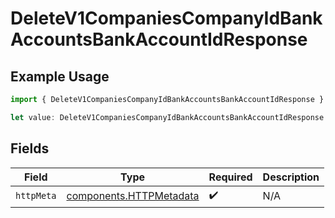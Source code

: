 # DeleteV1CompaniesCompanyIdBankAccountsBankAccountIdResponse

## Example Usage

```typescript
import { DeleteV1CompaniesCompanyIdBankAccountsBankAccountIdResponse } from "@gusto/embedded-api/models/operations/deletev1companiescompanyidbankaccountsbankaccountid.js";

let value: DeleteV1CompaniesCompanyIdBankAccountsBankAccountIdResponse = {};
```

## Fields

| Field                                                              | Type                                                               | Required                                                           | Description                                                        |
| ------------------------------------------------------------------ | ------------------------------------------------------------------ | ------------------------------------------------------------------ | ------------------------------------------------------------------ |
| `httpMeta`                                                         | [components.HTTPMetadata](../../models/components/httpmetadata.md) | :heavy_check_mark:                                                 | N/A                                                                |